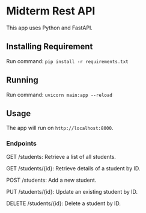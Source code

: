 # Midterm Rest API
This app uses Python and FastAPI.
## Installing Requirement
Run command:
`pip install -r requirements.txt`
## Running
Run command:
`uvicorn main:app --reload`
## Usage
The app will run on `http://localhost:8000`.
### Endpoints
GET /students: Retrieve a list of all students.

GET /students/{id}: Retrieve details of a student by ID.

POST /students: Add a new student.

PUT /students/{id}: Update an existing student by ID.

DELETE /students/{id}: Delete a student by ID.